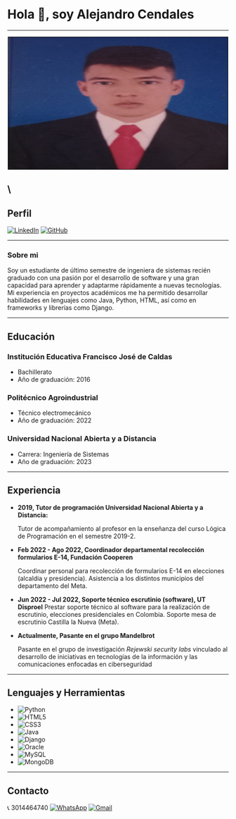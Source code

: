 # Hola 👋, soy Alejandro Cendales
---

<p align="center">
  <img src="FOTO.jpeg" alt="" width="500" height="300" style="border: 1px solid black;">
</p>

\
---

## Perfil
[![LinkedIn](https://img.shields.io/badge/linkedin-%230077B5.svg?style=for-the-badge&logo=linkedin&logoColor=white)](https://www.linkedin.com/in/alejandro-cendales-144271228/ "Linkedin profile")
[![GitHub](https://img.shields.io/badge/github-%23121011.svg?style=for-the-badge&logo=github&logoColor=white)](https://github.com/Alcenv "Github profile")

---

### Sobre mi

Soy un estudiante de último semestre de ingeniera de sistemas recién graduado con una pasión por el desarrollo de software y una gran capacidad para aprender y adaptarme rápidamente a nuevas tecnologías. Mi experiencia en proyectos académicos me ha permitido desarrollar habilidades en lenguajes como Java, Python, HTML, así como en frameworks y librerías como Django. 

---
## Educación

### Institución Educativa Francisco José de Caldas 
- Bachillerato
- Año de graduación: 2016

### Politécnico Agroindustrial  
- Técnico electromecánico 
- Año de graduación: 2022

### Universidad Nacional Abierta y a Distancia 
- Carrera: Ingeniería de Sistemas
- Año de graduación: 2023

---

## Experiencia

 - **2019, Tutor de programación
Universidad Nacional Abierta y a Distancia:** 

   Tutor de acompañamiento al profesor en la enseñanza del curso Lógica de Programación en el semestre 2019-2.
   
 - **Feb 2022 - Ago 2022, Coordinador departamental recolección
formularios E-14,
Fundación Cooperen** 

   Coordinar personal para recolección de formularios E-14 en elecciones (alcaldía y presidencia). Asistencia a los distintos municipios del departamento del Meta. 
   
 - **Jun 2022 - Jul 2022, Soporte técnico escrutinio (software), UT Disproel**
   Prestar soporte técnico al software para la realización de escrutinio, elecciones presidenciales en Colombia. Soporte mesa de escrutinio Castilla la Nueva (Meta).

- **Actualmente, Pasante en el grupo Mandelbrot**

    Pasante en el grupo de investigación *Rejewski security labs* vinculado al desarrollo de iniciativas en tecnologías de la información y las comunicaciones enfocadas en ciberseguridad

---

## Lenguajes y Herramientas
- ![Python](https://img.shields.io/badge/python-3670A0?style=for-the-badge&logo=python&logoColor=ffdd54)
- ![HTML5](https://img.shields.io/badge/html5-%23E34F26.svg?style=for-the-badge&logo=html5&logoColor=white)
- ![CSS3](https://img.shields.io/badge/css3-%231572B6.svg?style=for-the-badge&logo=css3&logoColor=white)
- ![Java](https://img.shields.io/badge/java-%23ED8B00.svg?style=for-the-badge&logo=java&logoColor=white)
- ![Django](https://img.shields.io/badge/django-%23092E20.svg?style=for-the-badge&logo=django&logoColor=white)
- ![Oracle](https://img.shields.io/badge/Oracle-F80000?style=for-the-badge&logo=oracle&logoColor=white)
- ![MySQL](https://img.shields.io/badge/mysql-%2300f.svg?style=for-the-badge&logo=mysql&logoColor=white)
- ![MongoDB](https://img.shields.io/badge/MongoDB-%234ea94b.svg?style=for-the-badge&logo=mongodb&logoColor=white)

---

## Contacto
📞 3014464740
[![WhatsApp](https://img.shields.io/badge/WhatsApp-25D366?style=for-the-badge&logo=whatsapp&logoColor=white)](https://api.whatsapp.com/send?phone=573058658803 "WhatsApp")
[![Gmail](https://img.shields.io/badge/Gmail-D14836?style=for-the-badge&logo=gmail&logoColor=white)](mailto:omalejo221@gmail.com "Gmail")
